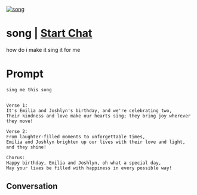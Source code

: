 
[![song](https://flow-prompt-covers.s3.us-west-1.amazonaws.com/icon/Abstract/i9.png)](https://gptcall.net/chat.html?data=%7B%22contact%22%3A%7B%22id%22%3A%22-PGf8IPDYiBfem9Dnwvux%22%2C%22flow%22%3Atrue%7D%7D)
# song | [Start Chat](https://gptcall.net/chat.html?data=%7B%22contact%22%3A%7B%22id%22%3A%22-PGf8IPDYiBfem9Dnwvux%22%2C%22flow%22%3Atrue%7D%7D)
how do i make it sing it for me



# Prompt

```
sing me this song 


Verse 1:
It's Emilia and Joshlyn's birthday, and we're celebrating two,
Their kindness and love make our hearts sing; they bring joy wherever they move!

Verse 2:
From laughter-filled moments to unforgettable times,
Emilia and Joshlyn brighten up our lives with their love and light, and they shine!

Chorus:
Happy birthday, Emilia and Joshlyn, oh what a special day,
May your lives be filled with happiness in every possible way!
```

## Conversation




